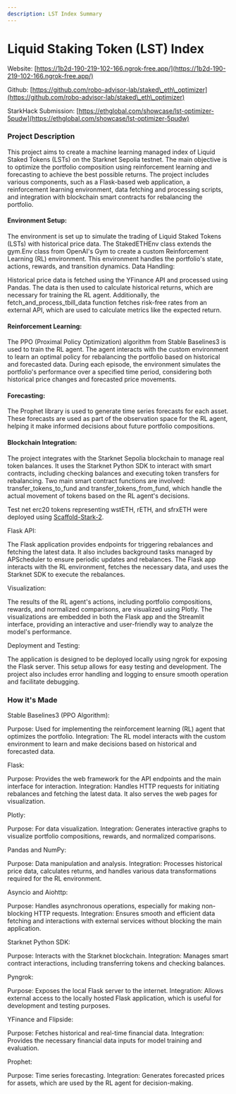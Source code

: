 ```yaml
---
description: LST Index Summary
---
```


# Liquid Staking Token (LST) Index

Website: [https://1b2d-190-219-102-166.ngrok-free.app/](https://1b2d-190-219-102-166.ngrok-free.app/)

Github: [https://github.com/robo-advisor-lab/staked\_eth\_optimizer](https://github.com/robo-advisor-lab/staked\_eth\_optimizer)

StarkHack Submission: [https://ethglobal.com/showcase/lst-optimizer-5pudw](https://ethglobal.com/showcase/lst-optimizer-5pudw)

### Project Description

This project aims to create a machine learning managed index of Liquid Staked Tokens (LSTs) on the Starknet Sepolia testnet. The main objective is to optimize the portfolio composition using reinforcement learning and forecasting to achieve the best possible returns. The project includes various components, such as a Flask-based web application, a reinforcement learning environment, data fetching and processing scripts, and integration with blockchain smart contracts for rebalancing the portfolio.

#### Environment Setup:

The environment is set up to simulate the trading of Liquid Staked Tokens (LSTs) with historical price data. The StakedETHEnv class extends the gym.Env class from OpenAI's Gym to create a custom Reinforcement Learning (RL) environment. This environment handles the portfolio's state, actions, rewards, and transition dynamics. Data Handling:

Historical price data is fetched using the YFinance API and processed using Pandas. The data is then used to calculate historical returns, which are necessary for training the RL agent. Additionally, the fetch\_and\_process\_tbill\_data function fetches risk-free rates from an external API, which are used to calculate metrics like the expected return.&#x20;

#### Reinforcement Learning:

The PPO (Proximal Policy Optimization) algorithm from Stable Baselines3 is used to train the RL agent. The agent interacts with the custom environment to learn an optimal policy for rebalancing the portfolio based on historical and forecasted data. During each episode, the environment simulates the portfolio's performance over a specified time period, considering both historical price changes and forecasted price movements.&#x20;

#### Forecasting:

The Prophet library is used to generate time series forecasts for each asset. These forecasts are used as part of the observation space for the RL agent, helping it make informed decisions about future portfolio compositions.&#x20;

#### Blockchain Integration:

The project integrates with the Starknet Sepolia blockchain to manage real token balances. It uses the Starknet Python SDK to interact with smart contracts, including checking balances and executing token transfers for rebalancing. Two main smart contract functions are involved: transfer\_tokens\_to\_fund and transfer\_tokens\_from\_fund, which handle the actual movement of tokens based on the RL agent's decisions.&#x20;

Test net erc20 tokens representing wstETH, rETH, and sfrxETH were deployed using [Scaffold-Stark-2](https://github.com/Quantum3-Labs/scaffold-stark-2).&#x20;

Flask API:

The Flask application provides endpoints for triggering rebalances and fetching the latest data. It also includes background tasks managed by APScheduler to ensure periodic updates and rebalances. The Flask app interacts with the RL environment, fetches the necessary data, and uses the Starknet SDK to execute the rebalances.&#x20;

Visualization:

The results of the RL agent's actions, including portfolio compositions, rewards, and normalized comparisons, are visualized using Plotly. The visualizations are embedded in both the Flask app and the Streamlit interface, providing an interactive and user-friendly way to analyze the model's performance.&#x20;

Deployment and Testing:

The application is designed to be deployed locally using ngrok for exposing the Flask server. This setup allows for easy testing and development. The project also includes error handling and logging to ensure smooth operation and facilitate debugging.

### How it's Made

Stable Baselines3 (PPO Algorithm):

Purpose: Used for implementing the reinforcement learning (RL) agent that optimizes the portfolio. Integration: The RL model interacts with the custom environment to learn and make decisions based on historical and forecasted data.&#x20;

Flask:

Purpose: Provides the web framework for the API endpoints and the main interface for interaction. Integration: Handles HTTP requests for initiating rebalances and fetching the latest data. It also serves the web pages for visualization.&#x20;

Plotly:

Purpose: For data visualization. Integration: Generates interactive graphs to visualize portfolio compositions, rewards, and normalized comparisons.&#x20;

Pandas and NumPy:

Purpose: Data manipulation and analysis. Integration: Processes historical price data, calculates returns, and handles various data transformations required for the RL environment.&#x20;

Asyncio and Aiohttp:

Purpose: Handles asynchronous operations, especially for making non-blocking HTTP requests. Integration: Ensures smooth and efficient data fetching and interactions with external services without blocking the main application.&#x20;

Starknet Python SDK:

Purpose: Interacts with the Starknet blockchain. Integration: Manages smart contract interactions, including transferring tokens and checking balances.&#x20;

Pyngrok:

Purpose: Exposes the local Flask server to the internet. Integration: Allows external access to the locally hosted Flask application, which is useful for development and testing purposes.&#x20;

YFinance and Flipside:

Purpose: Fetches historical and real-time financial data. Integration: Provides the necessary financial data inputs for model training and evaluation.&#x20;

Prophet:

Purpose: Time series forecasting. Integration: Generates forecasted prices for assets, which are used by the RL agent for decision-making.&#x20;





###
